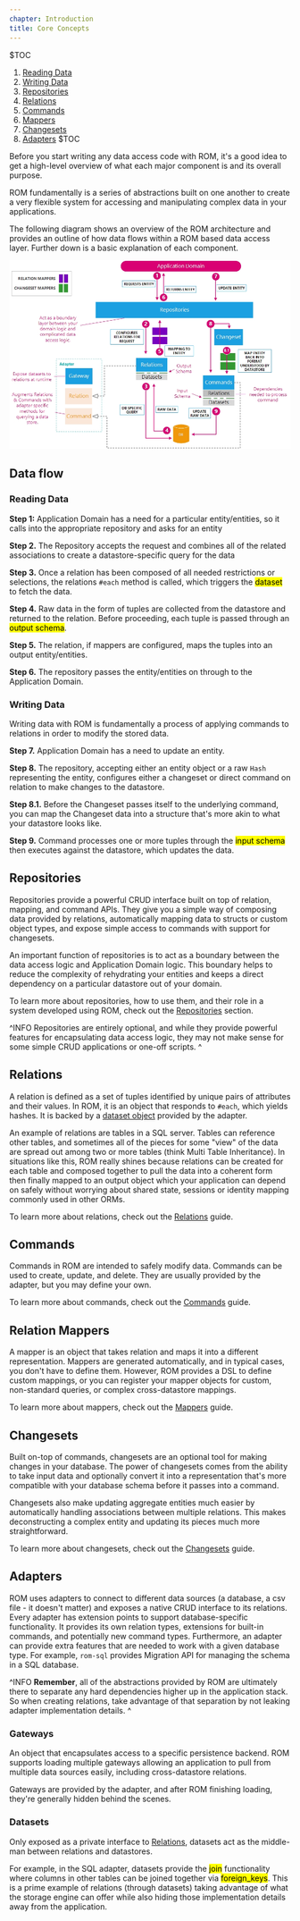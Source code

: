 ```yaml
---
chapter: Introduction
title: Core Concepts
---
```


$TOC
  1. [Reading Data](#reading-data)
  2. [Writing Data](#writing-data)
  3. [Repositories](#repositories)
  4. [Relations](#relations)
  5. [Commands](#commands)
  6. [Mappers](#relation-mappers)
  7. [Changesets](#changesets)
  8. [Adapters](#adapters)
$TOC

Before you start writing any data access code with ROM, it's a good idea to
get a high-level overview of what each major component is and its overall
purpose.

ROM fundamentally is a series of abstractions built on one another to create
a very flexible system for accessing and manipulating complex data in your
applications.

The following diagram shows an overview of the ROM architecture and provides an
outline of how data flows within a ROM based data access layer. Further down
is a basic explanation of each component.

![ROM Design Overview](images/rom-overview.jpg)

## Data flow

### Reading Data

**Step 1:** Application Domain has a need for a particular entity/entities, so it
            calls into the appropriate repository and asks for an entity

**Step 2.** The Repository accepts the request and combines all of the
            related associations to create a datastore-specific query
            for the data

**Step 3.** Once a relation has been composed of all needed restrictions or
            selections, the relations `#each` method is called, which triggers
            the <mark>dataset</mark> to fetch the data.

**Step 4.** Raw data in the form of tuples are collected from the datastore and
            returned to the relation. Before proceeding, each tuple is passed
            through an <mark>output schema</mark>.

**Step 5.** The relation, if mappers are configured, maps the tuples into an
            output entity/entities.

**Step 6.** The repository passes the entity/entities on through to the
            Application Domain.

### Writing Data

Writing data with ROM is fundamentally a process of applying commands to relations
in order to modify the stored data.

**Step 7.** Application Domain has a need to update an entity.

**Step 8.** The repository, accepting either an entity object or a raw `Hash`
            representing the entity, configures either a changeset or direct
            command on relation to make changes to the datastore.

**Step 8.1.** Before the Changeset passes itself to the underlying command, you
              can map the Changeset data into a structure that's more akin to what
              your datastore looks like.

**Step 9.** Command processes one or more tuples through the
            <mark>input schema</mark> then executes against the datastore, which
            updates the data.


## Repositories

Repositories provide a powerful CRUD interface built on top of relation,
mapping, and command APIs. They give you a simple way of composing data
provided by relations, automatically mapping data to structs or custom object
types, and expose simple access to commands with support for changesets.

An important function of repositories is to act as a boundary between the data
access logic and Application Domain logic. This boundary helps to reduce
the complexity of rehydrating your entities and keeps a direct dependency
on a particular datastore out of your domain.

To learn more about repositories, how to use them, and their role in a system
developed using ROM, check out the
[Repositories](/learn/repository/5.2) section.

^INFO
  Repositories are entirely optional, and while they provide powerful features
  for encapsulating data access logic, they may not make sense for some
  simple CRUD applications or one-off scripts.
^

## Relations

A relation is defined as a set of tuples identified by unique pairs of
attributes and their values. In ROM, it is an object that responds to `#each`,
which yields hashes. It is backed by a [dataset object](#datasets) provided by
the adapter.


An example of relations are tables in a SQL server. Tables can reference
other tables, and sometimes all of the pieces for some "view" of the data are
spread out among two or more tables (think Multi Table Inheritance). In
situations like this, ROM really shines because relations can be created for
each table and composed together to pull the data into a coherent form then
finally mapped to an output object which your application can depend on safely
without worrying about shared state, sessions or identity mapping commonly
used in other ORMs.

To learn more about relations, check out the
[Relations](/learn/core/5.2/relations) guide.


## Commands

Commands in ROM are intended to safely modify data. Commands can be used to
create, update, and delete. They are usually provided by the adapter, but you may
define your own.

To learn more about commands, check out the
[Commands](/learn/core/5.2/commands) guide.


## Relation Mappers

A mapper is an object that takes relation and maps it into a different
representation. Mappers are generated automatically, and in typical
cases, you don't have to define them. However, ROM provides a DSL to define custom
mappings, or you can register your mapper objects for custom, non-standard
queries, or complex cross-datastore mappings.

To learn more about mappers, check out the
[Mappers](/learn/core/5.2/mappers) guide.

## Changesets

Built on-top of commands, changesets are an optional tool for making changes
in your database. The power of changesets comes from the ability to take
input data and optionally convert it into a representation that's more
compatible with your database schema before it passes into a command.

Changesets also make updating aggregate entities much easier by automatically
handling associations between multiple relations. This makes deconstructing
a complex entity and updating its pieces much more straightforward.

To learn more about changesets, check out the
[Changesets](/learn/core/5.2/changesets) guide.


## Adapters

ROM uses adapters to connect to different data sources (a database, a csv file -
it doesn't matter) and exposes a native CRUD interface to its relations. Every
adapter has extension points to support database-specific functionality.
It provides its own relation types, extensions for built-in commands, and
potentially new command types. Furthermore, an adapter can provide extra
features that are needed to work with a given database type. For example,
`rom-sql` provides Migration API for managing the schema in a SQL database.

^INFO
  **Remember**, all of the abstractions provided by ROM are ultimately there
  to separate any hard dependencies higher up in the application stack. So
  when creating relations, take advantage of that separation by not leaking
  adapter implementation details.
^

### Gateways

An object that encapsulates access to a specific persistence backend. ROM
supports loading multiple gateways allowing an application to pull from
multiple data sources easily, including cross-datastore relations.

Gateways are provided by the adapter, and after ROM finishing loading, they're
generally hidden behind the scenes.

### Datasets

Only exposed as a private interface to [Relations](#relations), datasets
act as the middle-man between relations and datastores.

For example, in the SQL adapter, datasets provide the <mark>join</mark>
functionality where columns in other tables can be joined together via
<mark>foreign_keys</mark>. This is a prime example of relations (through datasets)
taking advantage of what the storage engine can offer while also hiding those
implementation details away from the application.
